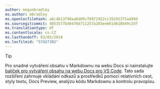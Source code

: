```yaml
---
author: meganbradley
ms.author: mbradley
ms.openlocfilehash: a6c4b13f90aa6d09cf8971922cc35291375a499d
ms.sourcegitcommit: 4053577bd0478d711257a283ee661d618b49c2df
ms.translationtype: HT
ms.contentlocale: cs-CZ
ms.lasthandoff: 03/05/2019
ms.locfileid: "57427302"
---
```

> [!TIP]
> Pro snadné vytváření obsahu v Markdownu na webu Docs si nainstalujte [balíček pro vytváření obsahu na webu Docs pro VS Code](../../how-to-write-docs-auth-pack.md). Tato sada rozšíření zahrnuje vkládání odkazů a prostředků pomocí relativních cest, styly textu, Docs Preview, analýzu kódu Markdownu a kontrolu pravopisu.